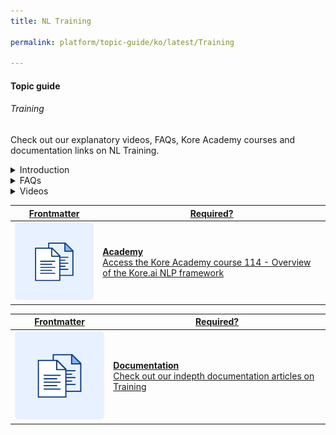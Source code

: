 ```yaml
---
title: NL Training

permalink: platform/topic-guide/ko/latest/Training

---
```

#### Topic guide
###### Training

  Check out our explanatory videos, FAQs, Kore Academy courses and documentation links on NL Training.

<details class="introduction-video">
  <summary>Introduction
  </summary>
  
   [![Introduction to NL Training](https://i.vimeocdn.com/video/873029368-78a366b9407757e066a37718d766be53d3cb90d7f27708590ca16a1400e95b89-d?mw=1300&mh=975&q=70)](https://drive.google.com/file/d/18Bmf8b2DOgdcinMn_OpYhKUgvVTbekys/preview)

  ##### Introduction to NLP framework
  Watch this short overview on the Kore.ai NLP framework

</details>

<details>
  <summary>FAQs
  </summary>

  <a class="doc-link" target="_blank" href="https://developer.kore.ai/docs/bots/bot-builder-tool/train-nlp-optimization/machine-learning/user-utterances/">
 
  How to train intents using utterances?

</a>

<a class="doc-link" target="_blank" href="https://developer.kore.ai/docs/bots/nlp/user-utterances/#Exporting_and_Importing_Machine_Learning_Utterances">
 
  How to import or export utterances?

</a>


<a class="doc-link" target="_blank" href="https://developer.kore.ai/docs/bots/nlp/ml-model/">
 
  What is a Machine Learning Model?

</a>


<a class="doc-link" target="_blank" href="https://developer.kore.ai/docs/bots/chatbot-overview/nlp-guide/#Entity_Detection">

  How to train entities?

</a>

<a class="doc-link" target="_blank" href="https://developer.kore.ai/docs/bots/nlp/user-utterances/#ml-parameters">

  How to customize ML model?

</a>

<a class="doc-link" target="_blank" href="https://developer.kore.ai/docs/bots/nlp/additional-notes-nlp-settings-guidelines/">

 How to improve bot's intent detection capabilities?

</a>

<a class="doc-link" target="_blank" href="https://developer.kore.ai/docs/bots/test-your-bot/testing-your-bot-with-nlp/">

  How to test bots?

</a>

<a class="doc-link tour-guide" topic-id="9217" target="_blank" href="https://developer.kore.ai/docs/bots/bot-builder-tool/train-nlp-optimization/machine-learning/user-utterances/">

Get Started with Training

</a>


</details>

<details >
  <summary>Videos
  </summary>

   <details-video>
   
   [![Introduction to NL Training](https://i.vimeocdn.com/video/873029368-78a366b9407757e066a37718d766be53d3cb90d7f27708590ca16a1400e95b89-d?mw=1300&mh=975&q=70)](https://drive.google.com/file/d/18Bmf8b2DOgdcinMn_OpYhKUgvVTbekys/preview)

  ##### Introduction to NLP framework
 Watch this short overview on the Kore.ai NLP framework
   </details-video>

  
</details>

<a class="doc-link" target="_blank" href="https://academy.kore.ai/Public/?li=5gh8v9t0PQhsf5Ql%2fpWfsg%3d%3d">
 

| Frontmatter | Required? |
|-------------|-------------|
| ![alt text](images/docIcon.svg "Title") | **Academy**  <br /> Access the Kore Academy course 114 - Overview of the Kore.ai NLP framework | 


</a>


<a class="doc-link" target="_blank" href="https://developer.kore.ai/docs/bots/nlp/optimizing-bots/">
 

| Frontmatter | Required? |
|-------------|-------------|
| ![alt text](images/docIcon.svg "Title") | **Documentation**  <br /> Check out our indepth documentation articles on Training | 


</a>
